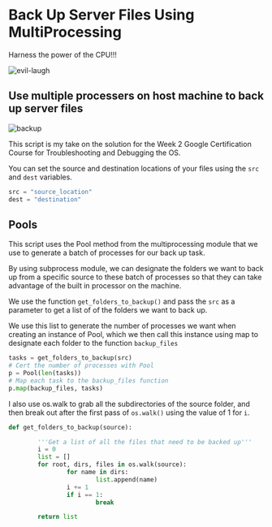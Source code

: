# Back Up Server Files Using MultiProcessing

Harness the power of the CPU!!! 

![evil-laugh](https://media4.giphy.com/media/EJIqwKKY30Dlu/giphy.gif)

## Use multiple processers on host machine to back up server files

![backup](https://blackrockbusiness.com/wp-content/uploads/2013/04/Cloud-Backup-Support.jpg)

This script is my take on the solution for the Week 2 Google Certification Course for Troubleshooting and Debugging the OS.

You can set the source and destination locations of your files using the `src` and `dest` variables.

```python
src = "source_location"
dest = "destination"
```

## Pools

This script uses the Pool method from the multiprocessing module that we use to generate a batch of processes for our
back up task.

By using subprocess module, we can designate the folders we want to back up from a specific source to these batch of processes
so that they can take advantage of the built in processor on the machine. 

We use the function `get_folders_to_backup()` and pass the `src` as
a parameter to get a list of of the folders we want to back up.

We use this list to generate the number of processes we want when creating an instance of Pool, which we then call this instance using map
to designate each folder to the function `backup_files`

```python
tasks = get_folders_to_backup(src)
# Cert the number of processes with Pool
p = Pool(len(tasks))
# Map each task to the backup_files function
p.map(backup_files, tasks)
```

I also use os.walk to grab all the subdirectories of the source folder, and then break out after the first pass of `os.walk()` using the 
value of 1 for `i`.

```python
def get_folders_to_backup(source):

        '''Get a list of all the files that need to be backed up'''
        i = 0
        list = []
        for root, dirs, files in os.walk(source):
                for name in dirs:
                        list.append(name)
                i += 1
                if i == 1:
                        break

        return list
```